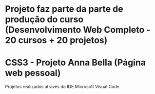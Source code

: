 # Projeto faz parte da parte de produção do curso (Desenvolvimento Web Completo - 20 cursos + 20 projetos)
# CSS3 - Projeto Anna Bella (Página web pessoal)
Projetos realizados através da IDE Microsoft Visual Code
